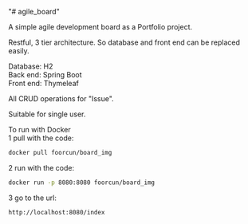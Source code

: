"# agile_board" 

A simple agile development board as a Portfolio project.

Restful, 3 tier architecture. 
So database and front end can be replaced easily.

Database: H2 <br>
Back end: Spring Boot <br>
Front end: Thymeleaf <br>

All CRUD operations for "Issue". <br>

Suitable for single user. <br>


To run with Docker <br>
1 pull with the code: 
```.sh
docker pull foorcun/board_img
```
2 run with the code: 
```.sh
docker run -p 8080:8080 foorcun/board_img
```
3 go to the url: 
```.sh
http://localhost:8080/index
```


